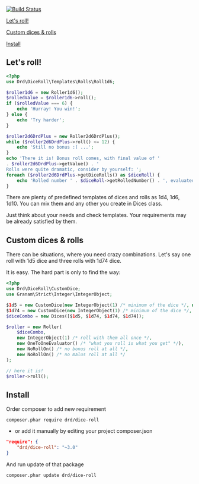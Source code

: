 [![Build Status](https://travis-ci.org/jaroslavtyc/drd-dice-roll.svg?branch=master)](https://travis-ci.org/jaroslavtyc/drd-dice-roll)

[Let's roll!](#lets-roll)

[Custom dices & rolls](#custom-dices--rolls)

[Install](#install)

## Let's roll!

```php
<?php
use Drd\DiceRoll\Templates\Rolls\Roll1d6;

$roller1d6 = new Roller1d6();
$rolledValue = $roller1d6->roll();
if ($rolledValue === 6) {
    echo 'Hurray! You win!';
} else {
    echo 'Try harder';
}

$roller2d6DrdPlus = new Roller2d6DrdPlus();
while ($roller2d6DrdPlus->roll() <= 12) {
    echo 'Still no bonus :( ...';
}
echo 'There it is! Bonus roll comes, with final value of '
. $roller2d6DrdPlus->getValue() . '
Rolls were quite dramatic, consider by yourself: ';
foreach ($roller2d6DrdPlus->getDiceRolls() as $diceRoll) {
    echo 'Rolled number ' . $diceRoll->getRolledNumber() . ', evaluated as value ' . $diceRoll->getValue(); 
}
```
There are plenty of predefined templates of dices and rolls as 1d4, 1d6, 1d10.
You can mix them and any other you create in Dices class.

Just think about your needs and check templates. Your requirements may be already satisfied by them.


## Custom dices & rolls
There can be situations, where you need crazy combinations. Let's say one roll with 1d5 dice and three rolls with 1d74 dice.

It is easy. The hard part is only to find the way:
```php
<?php
use Drd\DiceRoll\CustomDice;
use Granam\Strict\Integer\IntegerObject;

$1d5 = new CustomDice(new IntegerObject(1) /* minimum of the dice */, new IntegerObject(5) /* maximum of the dice */);
$1d74 = new CustomDice(new IntegerObject(1) /* minimum of the dice */, new IntegerObject(74) /* maximum of the dice */);
$diceCombo = new Dices([$1d5, $1d74, $1d74, $1d74]);

$roller = new Roller(
    $diceCombo,
    new IntegerObject(1) /* roll with them all once */,
    new OneToOneEvaluator() /* "what you roll is what you get" */),
    new NoRollOn() /* no bonus roll at all */,
    new NoRollOn() /* no malus roll at all */
);

// here it is!
$roller->roll();

```

## Install
Order composer to add new requirement
```
composer.phar require drd/dice-roll
```

- or add it manually by editing your project composer.json
```json
"require": {
    "drd/dice-roll": "~3.0"
}
```

And run update of that package

```
composer.phar update drd/dice-roll
```
